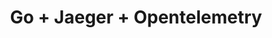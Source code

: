 ---
title: Go + Jaeger + Opentelemetry
description: A reference page in my new Starlight docs site.
---